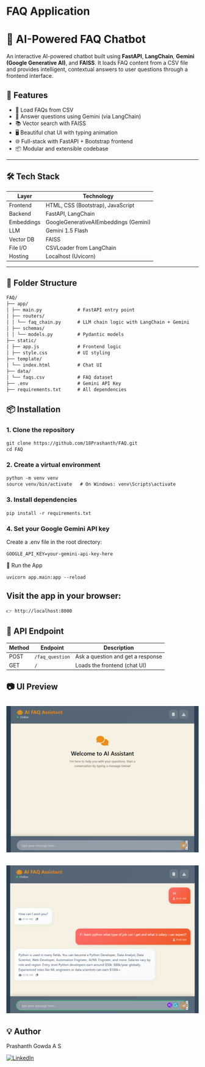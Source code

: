 # FAQ Application

# 🧠 AI-Powered FAQ Chatbot

An interactive AI-powered chatbot built using **FastAPI**, **LangChain**, **Gemini (Google Generative AI)**, and **FAISS**. It loads FAQ content from a CSV file and provides intelligent, contextual answers to user questions through a frontend interface.

## 🚀 Features

- 📁 Load FAQs from CSV
- 🤖 Answer questions using Gemini (via LangChain)
- 📚 Vector search with FAISS
- 🖥️ Beautiful chat UI with typing animation
- 🌐 Full-stack with FastAPI + Bootstrap frontend
- 📦 Modular and extensible codebase

---

## 🛠️ Tech Stack

| Layer      | Technology                            |
| ---------- | ------------------------------------- |
| Frontend   | HTML, CSS (Bootstrap), JavaScript     |
| Backend    | FastAPI, LangChain                    |
| Embeddings | GoogleGenerativeAIEmbeddings (Gemini) |
| LLM        | Gemini 1.5 Flash                      |
| Vector DB  | FAISS                                 |
| File I/O   | CSVLoader from LangChain              |
| Hosting    | Localhost (Uvicorn)                   |

---

## 📁 Folder Structure

```
FAQ/
├── app/
│ ├── main.py             # FastAPI entry point
│ ├── routers/
│ │ └── faq_chain.py      # LLM chain logic with LangChain + Gemini
│ ├── schemas/
│ │ └── models.py         # Pydantic models
├── static/
│ ├── app.js              # Frontend logic
│ ├── style.css           # UI styling
├── template/
│ └── index.html          # Chat UI
├── data/
│ └── faqs.csv            # FAQ dataset
├── .env                  # Gemini API Key
├── requirements.txt      # All dependencies
```

## 📦 Installation

### 1. Clone the repository

```
git clone https://github.com/18Prashanth/FAQ.git
cd FAQ

```

### 2. Create a virtual environment

```
python -m venv venv
source venv/bin/activate   # On Windows: venv\Scripts\activate
```

### 3. Install dependencies

```
pip install -r requirements.txt
```

### 4. Set your Google Gemini API key

Create a .env file in the root directory:

```
GOOGLE_API_KEY=your-gemini-api-key-here
```

🧪 Run the App

```
uvicorn app.main:app --reload
```

## Visit the app in your browser:

```
👉 http://localhost:8000
```

## 📄 API Endpoint

| Method | Endpoint        | Description                       |
| ------ | --------------- | --------------------------------- |
| POST   | `/faq_question` | Ask a question and get a response |
| GET    | `/`             | Loads the frontend (chat UI)      |

## 📷 UI Preview

## ![App Screenshot](/img1.png)

## ![App Screenshot](/img2.png)

## 💡 Author

Prashanth Gowda A S

[![LinkedIn](https://img.shields.io/badge/LinkedIn-Profile-blue?logo=linkedin)](https://www.linkedin.com/in/prashanthgowdaas/)
